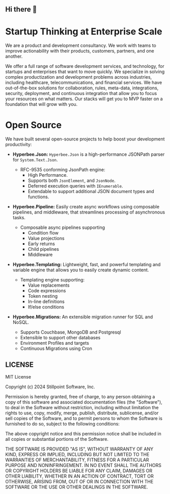 ## Hi there 👋

# Startup Thinking at Enterprise Scale

We are a product and development consultancy. We work with teams to improve actionability with their products, customers, partners, and one another.

We offer a full range of software development services, and technology, for startups and enterprises that want to move quickly. We specialize in solving complex productization and development problems across industries, including healthcare, telecommunications, and financial services.
We have out-of-the-box solutions for collaboration, rules, meta-data, integrations, security, deployment, and continuous integration that allow you to focus your resources on what matters. Our stacks will get you to MVP faster on a foundation that will grow with you.

# Open Source

We have built several open-source projects to help boost your development productivity:

- **Hyperbee.Json:** `Hyperbee.Json` is a high-performance JSONPath parser for `System.Text.Json`.

  - RFC-9535 conforming JsonPath engine:
    - High Performance.
    - Supports both `JsonElement`, and `JsonNode`.
    - Deferred execution queries with `IEnumerable`.
    - Extendable to support additional JSON document types and functions.
      
- **Hyperbee.Pipeline:** Easily create async workflows using composable pipelines, and middleware, that streamlines processing of asynchronous tasks.

   -  Composable async pipelines supporting
      - Condition flow
      - Value projections
      - Early returns
      - Child pipelines
      - Middleware

- **Hyperbee.Templating:** Lightweight, fast, and powerful templating and variable engine that allows you to easily create dynamic content.  

  - Templating engine supporting:
    - Value replacements
    - Code expressions
    - Token nesting
    - In-line definitions
    - If/else conditions

- **Hyperbee.Migrations:** An extensible migration runner for SQL and NoSQL.

  - Supports Couchbase, MongoDB and Postgresql
  - Extensible to support other databases
  - Environment Profiles and targets
  - Continuous Migrations using Cron

## LICENSE

MIT License

Copyright (c) 2024 Stillpoint Software, Inc.

Permission is hereby granted, free of charge, to any person obtaining a copy
of this software and associated documentation files (the "Software"), to deal
in the Software without restriction, including without limitation the rights
to use, copy, modify, merge, publish, distribute, sublicense, and/or sell
copies of the Software, and to permit persons to whom the Software is
furnished to do so, subject to the following conditions:

The above copyright notice and this permission notice shall be included in all
copies or substantial portions of the Software.

THE SOFTWARE IS PROVIDED "AS IS", WITHOUT WARRANTY OF ANY KIND, EXPRESS OR
IMPLIED, INCLUDING BUT NOT LIMITED TO THE WARRANTIES OF MERCHANTABILITY,
FITNESS FOR A PARTICULAR PURPOSE AND NONINFRINGEMENT. IN NO EVENT SHALL THE
AUTHORS OR COPYRIGHT HOLDERS BE LIABLE FOR ANY CLAIM, DAMAGES OR OTHER
LIABILITY, WHETHER IN AN ACTION OF CONTRACT, TORT OR OTHERWISE, ARISING FROM,
OUT OF OR IN CONNECTION WITH THE SOFTWARE OR THE USE OR OTHER DEALINGS IN THE
SOFTWARE.
